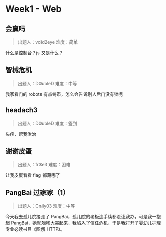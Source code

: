 # Week1 - Web

## 会赢吗

> 出题人：void2eye
> 难度：简单

什么是控制台？js 又是什么？

## 智械危机

> 出题人：D0ubleD
> 难度：中等

我家看门的 robots 有点铸币，怎么会告诉别人后门没有锁呢

## headach3

> 出题人：D0ubleD
> 难度：签到

头疼，帮我治治

## 谢谢皮蛋

> 出题人：fr3e3
> 难度：困难

让我皮蛋看看 flag 都藏哪了

## PangBai 过家家（1）

> 出题人：Cnily03
> 难度：中等

今天我去孤儿院接走了 PangBai，孤儿院的老板连手续都没让我办，可是我一抱起 PangBai，她就嚎啕大哭起来，我陷入了信任危机，于是我打开了婴幼儿护理专业必读书目《图解 HTTP》。
